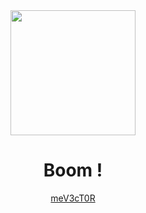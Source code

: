 <div id="header" align="center">
  <img src="https://media.giphy.com/media/QWdVzT3rQccJrEzce9/giphy-downsized.gif" width="200"/>
  <h1> Boom ! </h1>
  <a href="https://mev3ct0r.github.io/"> meV3cT0R </a>
</div>




